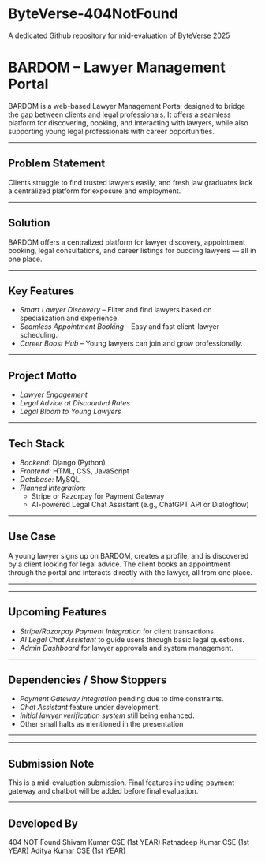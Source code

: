 # ByteVerse-404NotFound
A dedicated Github repository for mid-evaluation of ByteVerse 2025 
# BARDOM – Lawyer Management Portal

BARDOM is a web-based Lawyer Management Portal designed to bridge the gap between clients and legal professionals. It offers a seamless platform for discovering, booking, and interacting with lawyers, while also supporting young legal professionals with career opportunities.

---

##  Problem Statement

Clients struggle to find trusted lawyers easily, and fresh law graduates lack a centralized platform for exposure and employment.

---

##  Solution

BARDOM offers a centralized platform for lawyer discovery, appointment booking, legal consultations, and career listings for budding lawyers — all in one place.

---

##  Key Features

- *Smart Lawyer Discovery* – Filter and find lawyers based on specialization and experience.
- *Seamless Appointment Booking* – Easy and fast client-lawyer scheduling.
- *Career Boost Hub* – Young lawyers can join and grow professionally.

---

##  Project Motto

- *Lawyer Engagement*
- *Legal Advice at Discounted Rates*
- *Legal Bloom to Young Lawyers*

---

##  Tech Stack

- *Backend:* Django (Python)
- *Frontend:* HTML, CSS, JavaScript
- *Database:* MySQL
- *Planned Integration:*
  - Stripe or Razorpay for Payment Gateway
  - AI-powered Legal Chat Assistant (e.g., ChatGPT API or Dialogflow)

---

##  Use Case

A young lawyer signs up on BARDOM, creates a profile, and is discovered by a client looking for legal advice. The client books an appointment through the portal and interacts directly with the lawyer, all from one place.

---

---

##  Upcoming Features

- *Stripe/Razorpay Payment Integration* for client transactions.
- *AI Legal Chat Assistant* to guide users through basic legal questions.
- *Admin Dashboard* for lawyer approvals and system management.

---

## Dependencies / Show Stoppers

- *Payment Gateway integration* pending due to time constraints.
- *Chat Assistant* feature under development.
- *Initial lawyer verification system* still being enhanced.
- Other small halts as mentioned in the presentation

---



---

##  Submission Note

This is a mid-evaluation submission. Final features including payment gateway and chatbot will be added before final evaluation.

---

##  Developed By

404 NOT Found
Shivam Kumar CSE (1st YEAR)
Ratnadeep Kumar CSE (1st YEAR)
Aditya Kumar CSE (1st YEAR)

